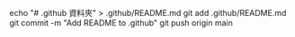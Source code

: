 echo "# .github 資料夾" > .github/README.md
git add .github/README.md
git commit -m "Add README to .github"
git push origin main
